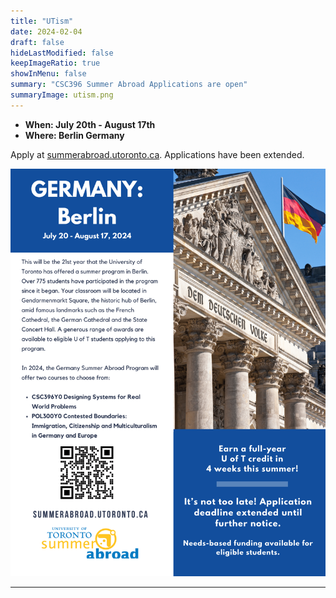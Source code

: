 ```yaml
---
title: "UTism"
date: 2024-02-04
draft: false
hideLastModified: false
keepImageRatio: true
showInMenu: false
summary: "CSC396 Summer Abroad Applications are open"
summaryImage: utism.png
---
```


- **When: July 20th - August 17th**
- **Where: Berlin Germany**

Apply at [summerabroad.utoronto.ca](summerabroad.utoronto.ca). Applications have been extended.

![CSC396Y0 Summer abroad in Germany from July 20th to August 17th](../summer-abroad/summerabroad.png)

---